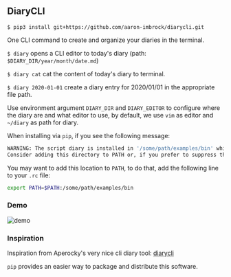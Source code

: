 ## DiaryCLI

`$ pip3 install git+https://github.com/aaron-imbrock/diarycli.git`

One CLI command to create and organize your diaries in the terminal.

`$ diary` opens a CLI editor to today's diary (path: `$DIARY_DIR/year/month/date.md`)

`$ diary cat` cat the content of today's diary to terminal.

`$ diary 2020-01-01` create a diary entry for 2020/01/01 in the appropriate file path.

Use environment argument `DIARY_DIR` and `DIARY_EDITOR` to configure where the diary are and what editor to use, by default, we use `vim` as editor and `~/diary` as path for diary.

When installing via `pip`, if you see the following message:

```bash
WARNING: The script diary is installed in '/some/path/examples/bin' which is not on PATH
Consider adding this directory to PATH or, if you prefer to suppress this warning, use --no-warn-script-location
```

You may want to add this location to `PATH`, to do that, add the following line to your `.rc` file:

```bash
export PATH=$PATH:/some/path/examples/bin
```

### Demo

![demo](demo.gif)

### Inspiration

Inspiration from Aperocky's very nice cli diary tool: [diarycli](https://github.com/Aperocky/diarycli)

`pip` provides an easier way to package and distribute this software.

